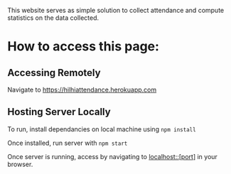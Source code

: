 This website serves as simple solution to collect attendance and compute statistics on the data collected. 

# How to access this page:

## Accessing Remotely

Navigate to https://hilhiattendance.herokuapp.com

## Hosting Server Locally

To run, install dependancies on local machine using `npm install`

Once installed, run server with `npm start`

Once server is running, access by navigating to [localhost::[port]](http://localhost::<port>/) in your browser.
